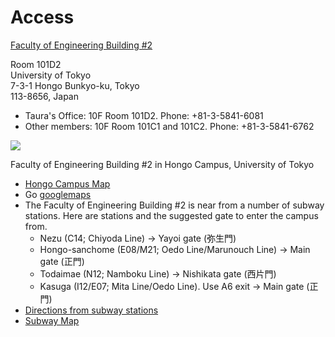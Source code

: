 # Access

[Faculty of Engineering Building #2](http://maps.google.com/maps?q=loc:35.714409,+139.761626&z=16)

Room 101D2  
University of Tokyo  
7-3-1 Hongo Bunkyo-ku, Tokyo  
113-8656, Japan

  * Taura's Office: 10F Room 101D2. Phone: +81-3-5841-6081 
  * Other members: 10F Room 101C1 and 101C2. Phone: +81-3-5841-6762 

[![](https://maps.google.com/maps/api/staticmap?center=35.714501,139.761591&zoom=15&size=400x400&markers=color:red|label:A|35.714501,139.761591&sensor=false)](https://maps.google.com/maps?q=loc:35.714409,+139.761626&z=16)

Faculty of Engineering Building #2 in Hongo Campus, University of Tokyo

  * [Hongo Campus Map](http://www.u-tokyo.ac.jp/campusmap/cam01_04_03_j.html)
  * Go [googlemaps](http://maps.google.com/maps?q=loc:35.714409,+139.761626&z=16)
  * The Faculty of Engineering Building #2 is near from a number of subway stations. Here are stations and the suggested gate to enter the campus from. 
    * Nezu (C14; Chiyoda Line) -> Yayoi gate (弥生門) 
    * Hongo-sanchome (E08/M21; Oedo Line/Marunouch Line) -> Main gate (正門) 
    * Todaimae (N12; Namboku Line) -> Nishikata gate (西片門) 
    * Kasuga (I12/E07; Mita Line/Oedo Line). Use A6 exit -> Main gate (正門) 
  * [Directions from subway stations](http://g.co/maps/kar8e)
  * [Subway Map](http://www.tokyometro.jp/en/subwaymap/index.html)

